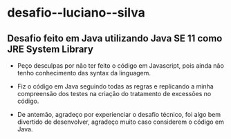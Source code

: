 # desafio--luciano--silva
## Desafio feito em Java utilizando Java SE 11 como JRE System Library

- Peço desculpas por não ter feito o código em Javascript, pois ainda não tenho conhecimento das syntax da linguagem.
  
- Fiz o código em Java seguindo todas as regras e replicando a minha compreensão dos testes na criação do tratamento de excessões no código.
 
- De antemão, agradeço por experienciar o desafio técnico, foi algo bem divertido de desenvolver, agradeço muito caso considerem o código em Java.
